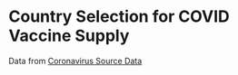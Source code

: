 # Country Selection for COVID Vaccine Supply

Data from [Coronavirus Source Data](https://ourworldindata.org/coronavirus-source-data)
